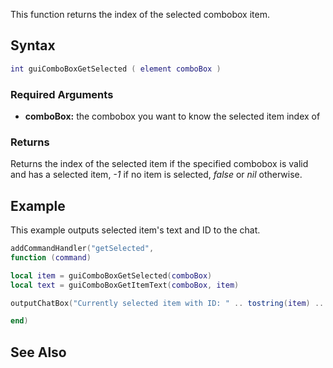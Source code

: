 This function returns the index of the selected combobox item.

Syntax
------

``` lua
int guiComboBoxGetSelected ( element comboBox )
```

### Required Arguments

-   **comboBox:** the combobox you want to know the selected item index of

### Returns

Returns the index of the selected item if the specified combobox is valid and has a selected item, *-1* if no item is selected, *false* or *nil* otherwise.

Example
-------

This example outputs selected item's text and ID to the chat.

``` lua
addCommandHandler("getSelected",
function (command)

local item = guiComboBoxGetSelected(comboBox)
local text = guiComboBoxGetItemText(comboBox, item)

outputChatBox("Currently selected item with ID: " .. tostring(item) .. " and with text: " .. text)

end)
```

See Also
--------
